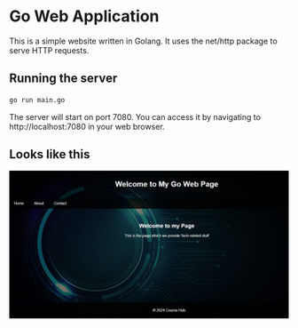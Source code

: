 # Go Web Application

This is a simple website written in Golang. It uses the net/http package to serve HTTP requests.

## Running the server

```bash
go run main.go
```

The server will start on port 7080. You can access it by navigating to http://localhost:7080 in your web browser.

## Looks like this

![image alt](https://github.com/sachin2494/go-web/blob/7a5bae1f84e134d2a8b47d7a8fb270c711bc798c/static/Home%20page.jpg)
